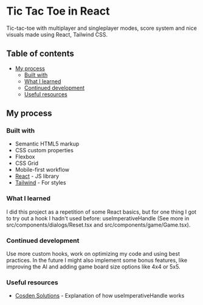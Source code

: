 # Tic Tac Toe in React

Tic-tac-toe with multiplayer and singleplayer modes, score system and nice visuals made using React, Tailwind CSS.

## Table of contents

- [My process](#my-process)
  - [Built with](#built-with)
  - [What I learned](#what-i-learned)
  - [Continued development](#continued-development)
  - [Useful resources](#useful-resources)

## My process

### Built with

- Semantic HTML5 markup
- CSS custom properties
- Flexbox
- CSS Grid
- Mobile-first workflow
- [React](https://reactjs.org/) - JS library
- [Tailwind](https://tailwindcss.com/) - For styles

### What I learned

I did this project as a repetition of some React basics, but for one thing I got to try out a hook I hadn't used before: useImperativeHandle (See more in src/components/dialogs/Reset.tsx and src/components/game/Game.tsx).

### Continued development

Use more custom hooks, work on optimizing my code and using best practices. In the future I might also implement some bonus features, like improving the AI and adding game board size options like 4x4 or 5x5.

### Useful resources

- [Cosden Solutions](https://www.youtube.com/watch?v=ndVIEMasBl8) - Explanation of how useImperativeHandle works
